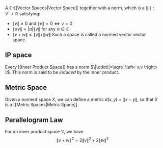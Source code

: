 A $\mathbb{C}$-[[Vector Spaces|Vector Space]] together with a norm, which is a $\|\cdot\|:V\to\mathbb{R}$ satisfying:
- $\|v\|\geq 0$ and $\|v\|=0\iff v=0$
- $\|\alpha v\|=|\alpha|\|v\|$ for any $\alpha \in\mathbb{C}$
- $\|v+w\|\leq\|v\|+\|w\|$
Such a space is called a normed vector vector space.
## IP space
Every [[Inner Product Space]] has a norm $\|\cdot\|=\sqrt{ \left< v,v \right> }$. This norm is said to be *induced* by the inner product.
## Metric Space
Given a normed space $X$, we can define a metric $d(x,y)=\| x-y \|$, so that $X$ is a [[Metric Spaces|Metric Space]]
## Parallelogram Law
For an inner product space $V$, we have 
$$
\| v+w \| ^{2}=2\| v \| ^{2}+2\| w \| ^{2}
$$